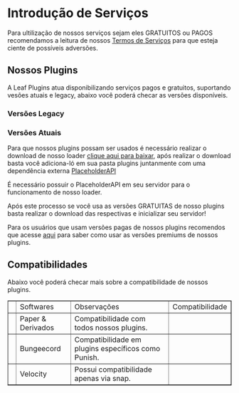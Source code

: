 # Introdução de Serviços

<tip>
    <p>Para ultilização de nossos serviços sejam eles <control>GRATUITOS ou PAGOS</control> recomendamos a leitura de nossos <a href="termos-servicos.md">Termos de Serviços</a> para que esteja ciente de possíveis adversões.</p>
</tip>

## Nossos Plugins

<p>A Leaf Plugins atua disponibilizando serviços pagos e gratuitos, suportando vesões atuais e legacy, abaixo você poderá checar as versões disponíveis.</p>

### Versões Legacy
<secondary-label ref="version-1.8"/>
<secondary-label ref="version-1.12"/>

### Versões Atuais
<secondary-label ref="version-1.13"/>
<secondary-label ref="version-1.16"/>
<secondary-label ref="version-1.20"/>
<secondary-label ref="version-1.21.5"/>
<secondary-label ref="version-1.21.6"/>
<secondary-label ref="version-1.21.8"/>

<p>Para que nossos plugins possam ser usados é necessário realizar o download de nosso loader <a href="https://leafplugins.com/plugin/LeafPlugins">clique aqui para baixar</a>, após realizar o download basta você adiciona-ló em sua pasta plugins juntanmente com uma dependência externa <a href="https://www.spigotmc.org/resources/placeholderapi.6245/">PlaceholderAPI</a></p>

<tip>É necessário possuir o PlaceholderAPI em seu servidor para o funcionamento de nosso loader.</tip>

<p>Após este processo se você usa as versões <control>GRATUITAS</control> de nosso plugins basta realizar o download das respectivas e inicializar seu servidor!</p>
<p>Para os usuários que usam versões pagas de nossos plugins recomendos que acesse <a href="versoes-premium.md">aqui</a> para saber como usar as versões premiums de nossos plugins.</p>

## Compatibilidades

Abaixo você poderá checar mais sobre a compatibilidade de nossos plugins.

<table width="600" style="header-row" border="false">
    <tr>
        <td width="1"></td>
        <td><control>Softwares</control></td>
        <td><control>Observações</control></td>
        <td><control>Compatibilidade</control></td>
    </tr>
    <tr>
        <td width="1"></td>
        <td>Paper & Derivados</td>
        <td>Compatibilidade com todos nossos plugins.</td>
        <td><icon src="../images/filled-checked-checkbox.png"/></td>
    </tr>
    <tr>
        <td width="1"></td>
        <td>Bungeecord</td>
        <td>Compatibilidade em plugins específicos como Punish.</td>
        <td><icon src="../images/filled-checked-checkbox.png"/></td>
    </tr>
    <tr>
        <td width="1"></td>
        <td>Velocity</td>
        <td>Possui compatibilidade apenas via snap.</td>
        <td><icon src="../images/filled-checked-checkbox.png"/></td>
    </tr>
</table>